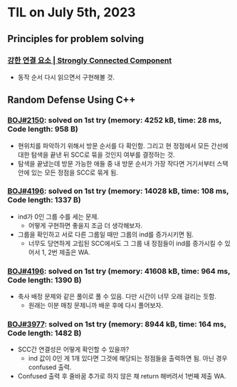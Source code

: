 # **TIL on July 5th, 2023**

## Principles for problem solving
### [강한 연결 요소 | Strongly Connected Component](/Computer%20science/Algorithm/scc-07-04-2023.md)
* 동작 순서 다시 읽으면서 구현해볼 것.

## Random Defense Using C++
### [BOJ#2150](/Problem%20Solving/boj/SCC/2150-07-04-2023.cpp): solved on 1st try (memory: 4252 kB, time: 28 ms, Code length: 958 B)
* 현위치를 파악하기 위해서 방문 순서를 다 확인함. 그리고 현 정점에서 모든 간선에 대한 탐색을 끝낸 뒤 SCC로 묶을 것인지 여부를 결정하는 것.
* 탐색을 끝냈는데 방문 가능한 애들 중 내 방문 순서가 가장 작다면 거기서부터 스택 안에 있는 모든 정점을 SCC로 묶게 됨.


### [BOJ#4196](/Problem%20Solving/boj/SCC/4196-07-05-2023.cpp): solved on 1st try (memory: 14028 kB, time: 108 ms, Code length: 1337 B)
* ind가 0인 그룹 수를 세는 문제.
  - 어떻게 구현하면 좋을지 조금 더 생각해보자.
* 그룹을 확인하고 서로 다른 그룹일 때만 그룹의 ind를 증가시키면 됨.
  - 너무도 당연하게 고립된 SCC에서도 그 그룹 내 정점들이 ind를 증가시킬 수 있어서 1, 2번 제출은 WA.


### [BOJ#4196](/Problem%20Solving/boj/network%20flow/11375-07-05-2023.cpp): solved on 1st try (memory: 41608 kB, time: 964 ms, Code length: 1390 B)
* 축사 배정 문제와 같은 풀이로 풀 수 있음. 다만 시간이 너무 오래 걸리는 듯함.
  - 원래는 이분 매칭 문제니까 배운 후에 다시 풀어보자.


### [BOJ#3977](/Problem%20Solving/boj/SCC/3977-07-05-2023.cpp): solved on 1st try (memory: 8944 kB, time: 164 ms, Code length: 1482 B)
* SCC간 연결성은 어떻게 확인할 수 있을까?
  - ind 값이 0인 게 1개 있다면 그것에 해당되는 정점들을 출력하면 됨. 아닌 경우 confused 출력.
* Confused 출력 후 줄바꿈 추가로 하지 않은 채 return 해버려서 1번째 제출 WA.